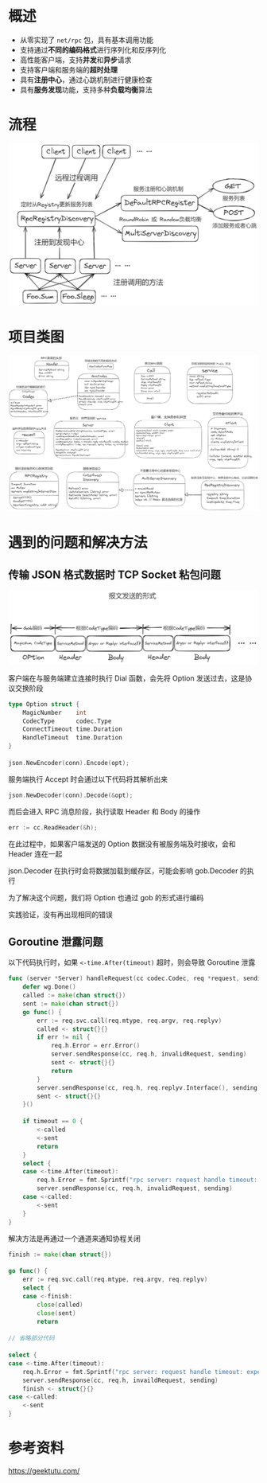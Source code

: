 <!--
 * @Author: bz2021
 * @Date: 2023-12-18 17:20:11
 * @Description:  
-->

# 概述

- 从零实现了 `net/rpc` 包，具有基本调用功能
- 支持通过**不同的编码格式**进行序列化和反序列化
- 高性能客户端，支持**并发**和**异步**请求
- 支持客户端和服务端的**超时处理**
- 具有**注册中心**，通过心跳机制进行健康检查
- 具有**服务发现**功能，支持多种**负载均衡**算法

# 流程

![流程](./docs/process.png)

# 项目类图

![UML](./docs/uml.png)

# 遇到的问题和解决方法

## 传输 JSON 格式数据时 TCP Socket 粘包问题

![报文格式](docs/encode.png)

客户端在与服务端建立连接时执行 Dial 函数，会先将 Option 发送过去，这是协议交换阶段

``` go
type Option struct {
	MagicNumber    int
	CodecType      codec.Type
	ConnectTimeout time.Duration
	HandleTimeout  time.Duration
}

json.NewEncoder(conn).Encode(opt);
```

服务端执行 Accept 时会通过以下代码将其解析出来
``` go
json.NewDecoder(conn).Decode(&opt);
```

而后会进入 RPC 消息阶段，执行读取 Header 和 Body 的操作
``` go
err := cc.ReadHeader(&h);
```

在此过程中，如果客户端发送的 Option 数据没有被服务端及时接收，会和 Header 连在一起

json.Decoder 在执行时会将数据加载到缓存区，可能会影响 gob.Decoder 的执行

为了解决这个问题，我们将 Option 也通过 gob 的形式进行编码

实践验证，没有再出现相同的错误

## Goroutine 泄露问题

以下代码执行时，如果 `<-time.After(timeout)` 超时，则会导致 Goroutine 泄露

``` go
func (server *Server) handleRequest(cc codec.Codec, req *request, sending *sync.Mutex, wg *sync.WaitGroup, timeout time.Duration) {
	defer wg.Done()
	called := make(chan struct{})
	sent := make(chan struct{})
	go func() {
		err := req.svc.call(req.mtype, req.argv, req.replyv)
		called <- struct{}{}
		if err != nil {
			req.h.Error = err.Error()
			server.sendResponse(cc, req.h, invalidRequest, sending)
			sent <- struct{}{}
			return
		}
		server.sendResponse(cc, req.h, req.replyv.Interface(), sending)
		sent <- struct{}{}
	}()

	if timeout == 0 {
		<-called
		<-sent
		return
	}
	select {
	case <-time.After(timeout):
		req.h.Error = fmt.Sprintf("rpc server: request handle timeout: expect within %s", timeout)
		server.sendResponse(cc, req.h, invalidRequest, sending)
	case <-called:
		<-sent
	}
}
```

解决方法是再通过一个通道来通知协程关闭

``` Go
finish := make(chan struct{})

go func() {
	err := req.svc.call(req.mtype, req.argv, req.replyv)
	select {
	case <-finish:
		close(called)
		close(sent)
		return

// 省略部分代码

select {
case <-time.After(timeout):
	req.h.Error = fmt.Sprintf("rpc server: request handle timeout: expect within %s", timeout)
	server.sendResponse(cc, req.h, invaildRequest, sending)
	finish <- struct{}{}
case <-called:
	<-sent
}

```

# 参考资料

https://geektutu.com/